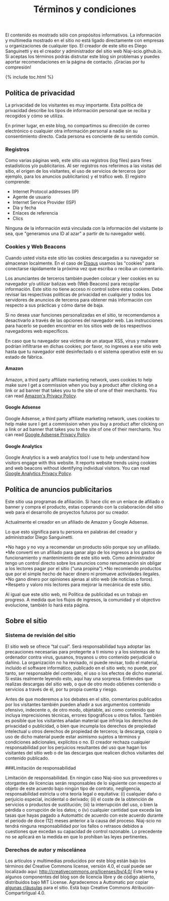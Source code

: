 ﻿---
layout: article
title: "Términos y condiciones"
modified: 2016-03-31T11:56:00-05:30
excerpt: "La página con todas las cláusulas para uso legal."
image:
  feature:
  teaser:
  thumb:
share: false
toc: true
---

El contenido es mostrado sólo con propósitos informativos. La información y multimedia mostrado en el sitio no está ligado directamente con empresas u organizaciones de cualquier tipo. El creador de este sitio es Diego Sanguinetti y es el creador y administrador del sitio web Niaj-scio.github.io. Sí aceptas los términos podrás distrutar este blog sin problemas y puedes aportar recomendaciones en la página de contacto. ¡Gracias por tu compresión!

{% include toc.html %}

## Política de privacidad

La privacidad de los visitantes es muy importante. Esta política de privacidad describe los tipos de información personal que se reciba y recogidos y cómo se utiliza.

En primer lugar, en este blog, no compartimos su dirección de correo electrónico o cualquier otra información personal a nadie sin su consentimiento directo. Cada persona es conciente de su sentido común.

### Registros

Como varias páginas web, este sitio usa registros (log files) para fines estadísticos y/o publicitarios.
Al ser registros nos referimos a las visitas del sitio, el origen de los visitantes, el uso de servicios de terceros (por ejemplo, para los anuncios publicitarios) y el tráfico web. El registro comprende:

* Internet Protocol addresses (IP)
* Agente de usuario
* Internet Service Provider (ISP)
* Día y fecha
* Enlaces de referencia
* Clics

Ninguna de la información está vinculada con la información del visitante (o sea, que "generamos una ID al azar" a partir de tu navegador web).

### Cookies y Web Beacons

Cuando usted visita este sitio las cookies descargadas a su navegador se almacenan localmente. En el caso de [Disqus](http://disqus.com) usamos las "cookies" para conectarse rápidamente la próxima vez que escriba o reciba un comentario.

Los anunciantes de terceros también pueden colocar y leer cookies en su navegador y/o utilizar balizas web (Web Beacons) para recopilar información. Este sitio no tiene acceso ni control sobre estas cookies. Debe revisar las respectivas políticas de privacidad en cualquier y todos los servidores de anuncios de terceros para obtener más información con respecto a sus prácticas y cómo darse de baja.

Si no desea usar funciones personalizadas en el sitio, te recomendamos a desactivarlo a través de las opciones del navegador web. Las instrucciones para hacerlo se pueden encontrar en los sitios web de los respectivos navegadores web específicos.

En caso que tu navegador sea víctima de un ataque XSS, virus y malware podrían infiltrarse en dichas cookies; por favor, no ingreses a ese sitio web hasta que tu navegador esté desinfectado o el sistema operativo esté en su estado de fábrica.

#### Amazon

Amazon, a third party affiliate marketing network, uses cookies to help make sure I get a commission when you buy a product after clicking on a link or ad banner that takes you to the site of one of their merchants. You can read [Amazon's Privacy Policy](http://www.amazon.com/gp/help/customer/display.html?nodeId=468496).

#### Google Adsense

Google Adsense, a third party affiliate marketing network, uses cookies to help make sure I get a commission when you buy a product after clicking on a link or ad banner that takes you to the site of one of their merchants. You can read [Google Adsense Privacy Policy](http://support.google.com/adsense/bin/answer.py?hl=en&answer=48182).

#### Google Analytics

Google Analytics is a web analytics tool I use to help understand how visitors engage with this website. It reports website trends using cookies and web beacons without identifying individual visitors. You can read [Google Analytics Privacy Policy](http://www.google.com/analytics/learn/privacy.html).

## Política de anuncios publicitarios
Este sitio usa programas de afiliación. Si hace clic en un enlace de afiliado o banner y compra el producto, estas coperando con la colaboración del sitio web para el desarrollo de proyectos futuros por su creador.

Actualmente el creador en un afiliado de Amazon y Google Adsense.

Lo que esto significa para tu persona en palabras del creador y administrador Diego Sanguinetti.

*No hago y no voy a recomendar un producto sólo porque soy un afiliado.
*Me convertí en un afiliado para ganar algo de los ingresos a los gastos de funcionamiento y mantenimiento de este sitio web. Como administrador tengo un control directo sobre los anuncios como renumeración sin obligar a los lectores pagar por el sitio ("una propina").*No recomiendo productos que por el simple hecho de hacer dinero ni promueve actividades ilegales.
*No gano dinero por opiniones ajenas al sitio web (de noticias o foros).
*Respeto y valoro mis lectores para mejorar la mecánica de este sitio.

Al igual que este sitio web, mi Política de publicidad es un trabajo en progreso. A medida que los flujos de ingresos, la comunidad y el objectivo evolucione, también lo hará esta página.

## Sobre el sitio

### Sistema de revisión del sitio

El sitio web se ofrece “tal cual”. Será responsabilidad tuya adoptar las precauciones necesarias para protegerte a ti mismo y a los sistemas de tu ordenador contra virus, gusanos, troyanos u otro contenido perjudicial o dañino. La organización no ha revisado, ni puede revisar, todo el material, incluido el software informático, publicado en el sitio web; no puede, por tanto, ser responsable del contenido, el uso o los efectos de dicho material. Si estás realmente leyendo esto, aquí hay una sorpresa. Entiendes que realizas descargas del sitio web, o que de otro modo obtienes contenido o servicios a través de él, por tu propia cuenta y riesgo.

Antes de que moderemos a los debates en el sitio, comentarios publicados por los visitantes también pueden añadir a sus argumentos contenido ofensivo, indecente o, de otro modo, objetable, así como contenido que incluya imprecisiones técnicas, errores tipográficos u otros fallos. También es posible que los visitantes añadan material que infrinja los derechos de privacidad o publicidad, o bien que incumpla los derechos de propiedad intelectual u otros derechos de propiedad de terceros; la descarga, copia o uso de dicho material puede estar asimismo sujetos a términos y condiciones adicionales, explícitos o no. El creador rechaza cualquier responsabilidad por los perjuicios resultantes del uso que hagan los visitantes del sitio web o de las descargas que realicen dichos visitantes del contenido publicado.

###Limitación de responsabilidad

Limitación de responsabilidad. En ningún caso Niaj-sioo sus proveedores u otorgantes de licencias serán responsables de lo siguiente con respecto al objeto de este acuerdo bajo ningún tipo de contrato, negligencia, responsabilidad estricta u otra teoría legal o equitativa: (i) cualquier daño o perjuicio especial, incidental o derivado; (ii) el coste de la obtención de servicios o productos de sustitución; (iii) la interrupción del uso, o bien la pérdida o corrupción de los datos; o (iv) cualquier cantidad que exceda las tasas que hayas pagado a Automattic de acuerdo con este acuerdo durante el periodo de doce (12) meses anterior a la causa del proceso. Niaj-scio no tendrá ninguna responsabilidad por los fallos o retrasos debidos a cuestiones que excedan su capacidad de control razonable. Lo precedente no se aplicará en la medida en que lo prohíban las leyes pertinentes.

### Derechos de autor y miscelánea

Los artículos y multimedias producidos por este blog están bajo los términos del Creative Commons license, versión 4.0, el cual puede ser localizado aqui: http://creativecommons.org/licenses/by/4.0/
Este tema y algunos componentes del blog son de licencia libre y de código abierto, distribuidos bajo MIT License. 
Agradecemos a Auttomatic por copiar [algunas cláusulas](https://es.wordpress.com/tos/) para el sitio. Está bajo Creative Commons Atribución-CompartirIgual 4.0.
